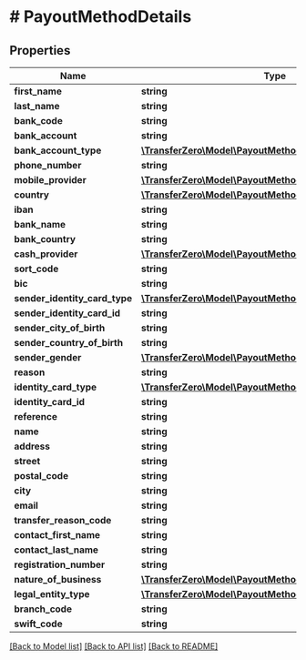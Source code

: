 # # PayoutMethodDetails

## Properties

Name | Type | Description | Notes
------------ | ------------- | ------------- | -------------
**first_name** | **string** |  | 
**last_name** | **string** |  | 
**bank_code** | **string** |  | 
**bank_account** | **string** |  | 
**bank_account_type** | [**\TransferZero\Model\PayoutMethodBankAccountTypeEnum**](PayoutMethodBankAccountTypeEnum.md) |  | [optional] 
**phone_number** | **string** |  | 
**mobile_provider** | [**\TransferZero\Model\PayoutMethodMobileProviderEnum**](PayoutMethodMobileProviderEnum.md) |  | 
**country** | [**\TransferZero\Model\PayoutMethodCountryEnumUSDBank**](PayoutMethodCountryEnumUSDBank.md) |  | 
**iban** | **string** |  | 
**bank_name** | **string** |  | 
**bank_country** | **string** |  | [optional] 
**cash_provider** | [**\TransferZero\Model\PayoutMethodCashProviderEnum**](PayoutMethodCashProviderEnum.md) |  | [optional] 
**sort_code** | **string** |  | [optional] 
**bic** | **string** |  | [optional] 
**sender_identity_card_type** | [**\TransferZero\Model\PayoutMethodIdentityCardTypeEnum**](PayoutMethodIdentityCardTypeEnum.md) |  | 
**sender_identity_card_id** | **string** |  | 
**sender_city_of_birth** | **string** |  | [optional] 
**sender_country_of_birth** | **string** |  | [optional] 
**sender_gender** | [**\TransferZero\Model\PayoutMethodGenderEnum**](PayoutMethodGenderEnum.md) |  | [optional] 
**reason** | **string** |  | [optional] 
**identity_card_type** | [**\TransferZero\Model\PayoutMethodIdentityCardTypeEnum**](PayoutMethodIdentityCardTypeEnum.md) |  | 
**identity_card_id** | **string** |  | 
**reference** | **string** |  | [optional] 
**name** | **string** |  | 
**address** | **string** |  | 
**street** | **string** |  | 
**postal_code** | **string** |  | 
**city** | **string** |  | 
**email** | **string** |  | [optional] 
**transfer_reason_code** | **string** |  | 
**contact_first_name** | **string** |  | [optional] 
**contact_last_name** | **string** |  | [optional] 
**registration_number** | **string** |  | [optional] 
**nature_of_business** | [**\TransferZero\Model\PayoutMethodNatureOfBusinessEnum**](PayoutMethodNatureOfBusinessEnum.md) |  | [optional] 
**legal_entity_type** | [**\TransferZero\Model\PayoutMethodLegalEntityTypeEnum**](PayoutMethodLegalEntityTypeEnum.md) |  | [optional] 
**branch_code** | **string** |  | [optional] 
**swift_code** | **string** |  | 

[[Back to Model list]](../../README.md#documentation-for-models) [[Back to API list]](../../README.md#documentation-for-api-endpoints) [[Back to README]](../../README.md)


